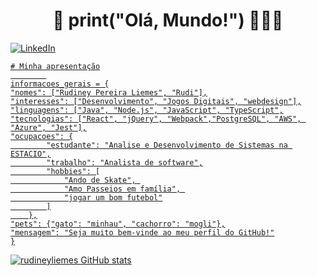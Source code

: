 
<h1 align="center">👋 print("Olá, Mundo!") 🚀👨‍💻 </h1> 
<a href="https://www.linkedin.com/in/rudiney-liemes-7547a2198/" target="_blank"><img src="https://img.shields.io/badge/LinkedIn-%230077B5.svg?&style=flat-square&logo=linkedin&logoColor=white" alt="LinkedIn">

``` python3 
# Minha apresentação
        
informacoes_gerais = {
"nomes": ["Rudiney Pereira Liemes", "Rudi"],
"interesses": ["Desenvolvimento", "Jogos Digitais", "webdesign"],
"linguagens": ["Java", "Node.js", "JavaScript", "TypeScript",
"tecnologias": ["React", "jQuery", "Webpack","PostgreSQL", "AWS", "Azure", "Jest"],
"ocupacoes": {
        "estudante": "Analise e Desenvolvimento de Sistemas na ESTACIO",
        "trabalho": "Analista de software",
        "hobbies": [
            "Ando de Skate", 
            "Amo Passeios em família", 
            "jogar um bom futebol"
        ]
    },
"pets": {"gato": "minhau", "cachorro": "mogli"},
"mensagem": "Seja muito bem-vinde ao meu perfil do GitHub!"
}
``` 

![rudineyliemes GitHub stats](https://github-readme-stats.vercel.app/api?username=rudineyliemes&show_icons=true&theme=dracula)
